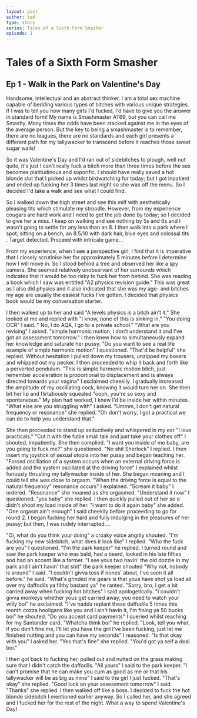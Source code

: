 ```yaml
---
layout: post
author: ted
type: story
series: Tales of a Sixth Form Smasher
episode: 1
---
```

# Tales of a Sixth Form Smasher
## Ep 1 - Walk in the Park on Valentine's Day

Handsome, intellectual and an abstract thinker. I am a total sex machine capable of bedding various types of bitches with various unique strategies. If I was to tell you how many girls I'd fucked, I'd have to give you the answer in standard form! My name is Smashmaster AT69, but you can call me Smashy. Many times the odds have been stacked against me in the eyes of the average person. But the key to being a smashmaster is to remember, there are no leagues, there are no standards and each girl presents a different path for my tallywacker to transcend before it reaches those sweet sugar walls!

So it was Valentine's Day and I'd ran out of sidebitches to plough, well not quite, it's just I can't really fuck a bitch more than three times before the sex becomes platitudinous and soporific. I should have really saved a hot blonde slut that I picked up whilst birdwatching for today; but I got inpatient and ended up fucking her 3 times last night so she was off the menu. So I decided I'd take a walk and see what I could find.

So I walked down the high street and see this milf with aesthetically pleasing tits which stimulate my stroodle. However, from my experience cougars are hard work and I need to get the job done by today; so I decided to give her a miss. I keep on walking and see nothing by 5s and 6s and I wasn't going to settle for any less than an 8. I then walk into a park where I spot, sitting on a bench, an 8.5/10 with dark hair, blue eyes and colossal tits . Target detected. Proceed with intricate game...

From my experience, when I see a perspective girl, I find that it is imperative that I closely scrutinise her for approximately 5 minutes before I determine how I will move in. So I stood behind a tree and observed her like a spy camera. She seemed relatively unobservant of her surrounds which indicates that it would be too risky to fuck her from behind. She was reading a book which I saw was entitled "A2 physics revision guide." This was great as I also did physics and it also indicated that she was my age- and bitches my age are usually the easiest fucks I've gotten. I decided that physics book would be my conversation starter.

I then walked up to her and said "A levels physics is a bitch ain't it." She looked at me and replied with "I know, none of this is sinking in." "You doing OCR" I said. " No, I do AQA, I go to a private school." "What are you revising" I asked. "simple harmonic motion, i don't understand it and I've got an assessment tomorrow." I then knew how to simultaneously expand her knowledge and saturate her pussy. "Do you want to see a real life example of simple harmonic motion" I questioned. "That'd be helpful" she replied. Without hesitation I pulled down my trousers, unzipped my boxers and whipped out my pecker. I then proceeded to whip it back and forth like a perverted pendulum. "This is simple harmonic motion bitch, just remember acceleration is proportional to displacement and is always directed towards your vagina" I exclaimed cheekily. I gradually increased the amplitude of my oscillating cock, knowing it would turn her on. She then bit her lip and flirtatiously squealed "oooh, you're so sexy and spontaneous." My plan had worked, I knew I'd be inside her within minutes. "What else are you struggling with" I asked. "Ummm, I don't get natural frequency or resonance" she replied. "Oh don't worry, I got a practical we can do to help you understand that."

She then proceeded to stand up seductively and whispered in my ear "I love practicals." "Cut it with the futile small talk and just take your clothes off" I shouted, impatiently. She then complied. "I want you inside of me baby, are you going to fuck me?" she questioned. "No shit Sherlock" I replied. I then insert my joystick of sexual utopia into her pussy and began teaching her. "Forced oscillation of a system occurs when an external driving force is added and the system oscillated at the driving force" I explained whilst furiously thrusting my tallywacker inside of her. She began moaning and I could tell she was close to orgasm. "When the driving force is equal to the natural frequency" resonance occurs" I explained. "Scream it baby" I ordered. "Resonance" she moaned as she orgasmed. "Understand it now" I questioned. "yes baby" she replied. I then quickly pulled out of her so o didn't shoot my load inside of her. "I want to do it again baby" she added. "One orgasm ain't enough" I said cheekily before proceeding to go for round 2. I began fucking her hard and fully indulging in the pleasures of her pussy; but then, I was rudely interrupted....

"Oi, what do you think your doing" a croaky voice angrily shouted. "I'm fucking my new sidebitch, what does it look like" I replied. "Who the fuck are you" I questioned. "I'm the park keeper" he replied. I turned round and saw the park keeper who was bald, had a beard, looked in his late fifties and had an accent like a farmer. "I see yous two havin' the old dozzle in my park and I ain't havin' that shit" the park keeper shouted "Why not, nobody is around" I said. "I couldn't givva toss if nones' about, I've seen it all before." he said. "What's grinded me gears is that yous have shot ya load all over my daffodils ya filthy bastard ya" he ranted. "Sorry, bro, I get a bit carried away when fucking hot bitches" I said apologetically. "I couldn't givva monkeys whether yous get carried away, you need to watch your willy boi" he exclaimed. "I've hadda replant these daffodils 5 times this month cozza hooligans like you and I ain't havin it, I'm fining ya 50 bucks boi" he shouted. "Do you accept card payments" I queried whilst reaching for my Santander card. "Whatcha think boi" he replied. "Look, tell you what, if you don't fine me, I'll let you have the girl I've been fucking, just let me finished nutting and you can have my seconds" I reasoned. "Is that okay with you" I asked her. "Yes that's fine" she replied. "You'd got ya self a deal boi."

I then got back to fucking her, pulled out and nutted on the grass making sure that I didn't catch the daffodils. "All yours" I said to the park keeper. "I can't promise that he can make you cum as good as me or that his tallywacker will be as big as mine" I said to the girl I just fucked. "That's okay" she replied. "Good luck on your assessment tomorrow" I said. "Thanks" she replied. I then walked off like a boss. I decided to fuck the hot blonde sidebitch I mentioned earlier anyway. So I called her, and she agreed and I fucked her for the rest of the night. What a way to spend Valentine's Day!